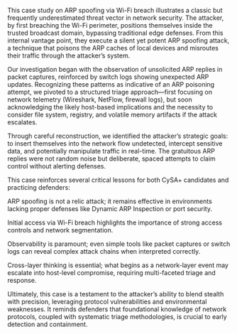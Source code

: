 This case study on ARP spoofing via Wi-Fi breach illustrates a classic but frequently underestimated threat vector in network security. The attacker, by first breaching the Wi-Fi perimeter, positions themselves inside the trusted broadcast domain, bypassing traditional edge defenses. From this internal vantage point, they execute a silent yet potent ARP spoofing attack, a technique that poisons the ARP caches of local devices and misroutes their traffic through the attacker’s system.

Our investigation began with the observation of unsolicited ARP replies in packet captures, reinforced by switch logs showing unexpected ARP updates. Recognizing these patterns as indicative of an ARP poisoning attempt, we pivoted to a structured triage approach—first focusing on network telemetry (Wireshark, NetFlow, firewall logs), but soon acknowledging the likely host-based implications and the necessity to consider file system, registry, and volatile memory artifacts if the attack escalates.

Through careful reconstruction, we identified the attacker’s strategic goals: to insert themselves into the network flow undetected, intercept sensitive data, and potentially manipulate traffic in real-time. The gratuitous ARP replies were not random noise but deliberate, spaced attempts to claim control without alerting defenses.

This case reinforces several critical lessons for both CySA+ candidates and practicing defenders:

ARP spoofing is not a relic attack; it remains effective in environments lacking proper defenses like Dynamic ARP Inspection or port security.

Initial access via Wi-Fi breach highlights the importance of strong access controls and network segmentation.

Observability is paramount; even simple tools like packet captures or switch logs can reveal complex attack chains when interpreted correctly.

Cross-layer thinking is essential; what begins as a network-layer event may escalate into host-level compromise, requiring multi-faceted triage and response.

Ultimately, this case is a testament to the attacker’s ability to blend stealth with precision, leveraging protocol vulnerabilities and environmental weaknesses. It reminds defenders that foundational knowledge of network protocols, coupled with systematic triage methodologies, is crucial to early detection and containment.


